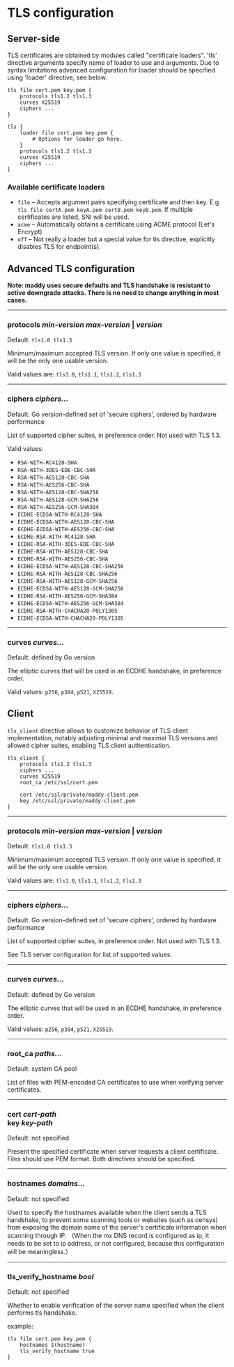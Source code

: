 # TLS configuration

## Server-side

TLS certificates are obtained by modules called "certificate loaders". 'tls' directive
arguments specify name of loader to use and arguments. Due to syntax limitations
advanced configuration for loader should be specified using 'loader' directive, see
below.

```
tls file cert.pem key.pem {
	protocols tls1.2 tls1.3
	curves X25519
	ciphers ...
}

tls {
	loader file cert.pem key.pem {
		# Options for loader go here.
	}
	protocols tls1.2 tls1.3
	curves X25519
	ciphers ...
}
```

### Available certificate loaders

- `file` – Accepts argument pairs specifying certificate and then key.
  E.g. `tls file certA.pem keyA.pem certB.pem keyB.pem`.
  If multiple certificates are listed, SNI will be used.
- `acme` – Automatically obtains a certificate using ACME protocol (Let's Encrypt)
- `off` – Not really a loader but a special value for tls directive, 
  explicitly  disables TLS for endpoint(s).

## Advanced TLS configuration

**Note: maddy uses secure defaults and TLS handshake is resistant to active downgrade attacks. There is no need to change anything in most cases.**

---

### protocols _min-version_ _max-version_ | _version_
Default: `tls1.0 tls1.3`

Minimum/maximum accepted TLS version. If only one value is specified, it will
be the only one usable version.

Valid values are: `tls1.0`, `tls1.1`, `tls1.2`, `tls1.3`

---

### ciphers _ciphers..._ 
Default: Go version-defined set of 'secure ciphers', ordered by hardware
performance

List of supported cipher suites, in preference order. Not used with TLS 1.3.

Valid values:

- `RSA-WITH-RC4128-SHA`
- `RSA-WITH-3DES-EDE-CBC-SHA`
- `RSA-WITH-AES128-CBC-SHA`
- `RSA-WITH-AES256-CBC-SHA`
- `RSA-WITH-AES128-CBC-SHA256`
- `RSA-WITH-AES128-GCM-SHA256`
- `RSA-WITH-AES256-GCM-SHA384`
- `ECDHE-ECDSA-WITH-RC4128-SHA`
- `ECDHE-ECDSA-WITH-AES128-CBC-SHA`
- `ECDHE-ECDSA-WITH-AES256-CBC-SHA`
- `ECDHE-RSA-WITH-RC4128-SHA`
- `ECDHE-RSA-WITH-3DES-EDE-CBC-SHA`
- `ECDHE-RSA-WITH-AES128-CBC-SHA`
- `ECDHE-RSA-WITH-AES256-CBC-SHA`
- `ECDHE-ECDSA-WITH-AES128-CBC-SHA256`
- `ECDHE-RSA-WITH-AES128-CBC-SHA256`
- `ECDHE-RSA-WITH-AES128-GCM-SHA256`
- `ECDHE-ECDSA-WITH-AES128-GCM-SHA256`
- `ECDHE-RSA-WITH-AES256-GCM-SHA384`
- `ECDHE-ECDSA-WITH-AES256-GCM-SHA384`
- `ECDHE-RSA-WITH-CHACHA20-POLY1305`
- `ECDHE-ECDSA-WITH-CHACHA20-POLY1305`

---

### curves _curves..._
Default: defined by Go version

The elliptic curves that will be used in an ECDHE handshake, in preference
order.

Valid values: `p256`, `p384`, `p521`, `X25519`.

## Client

`tls_client` directive allows to customize behavior of TLS client implementation,
notably adjusting minimal and maximal TLS versions and allowed cipher suites,
enabling TLS client authentication.

```
tls_client {
    protocols tls1.2 tls1.3
    ciphers ...
    curves X25519
    root_ca /etc/ssl/cert.pem

    cert /etc/ssl/private/maddy-client.pem
    key /etc/ssl/private/maddy-client.pem
}
```

---

###  protocols _min-version_ _max-version_ | _version_
Default: `tls1.0 tls1.3`

Minimum/maximum accepted TLS version. If only one value is specified, it will
be the only one usable version.

Valid values are: `tls1.0`, `tls1.1`, `tls1.2`, `tls1.3`

---

### ciphers _ciphers..._
Default: Go version-defined set of 'secure ciphers', ordered by hardware
performance

List of supported cipher suites, in preference order. Not used with TLS 1.3.

See TLS server configuration for list of supported values.

---

### curves _curves..._
Default: defined by Go version

The elliptic curves that will be used in an ECDHE handshake, in preference
order.

Valid values: `p256`, `p384`, `p521`, `X25519`.

---

### root_ca _paths..._
Default: system CA pool

List of files with PEM-encoded CA certificates to use when verifying
server certificates.

---

###  cert _cert-path_ <br> key _key-path_
Default: not specified

Present the specified certificate when server requests a client certificate.
Files should use PEM format. Both directives should be specified.

---

### hostnames _domains..._
Default: not specified

Used to specify the hostnames available when the client sends a TLS handshake, to prevent some scanning tools or websites (such as censys) from exposing the domain name of the server's certificate information when scanning through IP. （When the mx DNS record is configured as ip, it needs to be set to ip address, or not configured, because this configuration will be meaningless.）

---

### tls_verify_hostname _bool_

Default: not specified

Whether to enable verification of the server name specified when the client performs tls handshake.

example:

```
tls file cert.pem key.pem {
    hostnames $(hostname)
    tls_verify_hostname true
}
```
